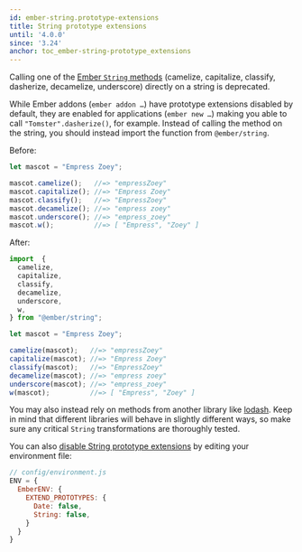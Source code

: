 ```yaml
---
id: ember-string.prototype-extensions
title: String prototype extensions
until: '4.0.0'
since: '3.24'
anchor: toc_ember-string-prototype_extensions
---
```


Calling one of the [Ember `String` methods](https://api.emberjs.com/ember/3.22/classes/String) (camelize, capitalize, classify, dasherize, decamelize, underscore) directly on a string is deprecated.

While Ember addons (`ember addon …`) have prototype extensions disabled by default, they are enabled for applications (`ember new …`) making you able to call `"Tomster".dasherize()`, for example.
Instead of calling the method on the string, you should instead import the function from `@ember/string`.

Before:

```js
let mascot = "Empress Zoey";

mascot.camelize();   //=> "empressZoey"
mascot.capitalize(); //=> "Empress Zoey"
mascot.classify();   //=> "EmpressZoey"
mascot.decamelize(); //=> "empress zoey"
mascot.underscore(); //=> "empress_zoey"
mascot.w();          //=> [ "Empress", "Zoey" ]
```

After:

```js
import  {
  camelize,
  capitalize, 
  classify, 
  decamelize,
  underscore, 
  w, 
} from "@ember/string";

let mascot = "Empress Zoey";

camelize(mascot);   //=> "empressZoey"
capitalize(mascot); //=> "Empress Zoey"
classify(mascot);   //=> "EmpressZoey"
decamelize(mascot); //=> "empress zoey"
underscore(mascot); //=> "empress_zoey"
w(mascot);          //=> [ "Empress", "Zoey" ]
```

You may also instead rely on methods from another library like [lodash](https://lodash.com/).
Keep in mind that different libraries will behave in slightly different ways, so make sure any critical `String` transformations are thoroughly tested.

You can also [disable String prototype extensions](https://guides.emberjs.com/release/configuring-ember/disabling-prototype-extensions/) by editing your environment file:

```js
// config/environment.js
ENV = {
  EmberENV: {
    EXTEND_PROTOTYPES: {
      Date: false,
      String: false,
    }
  }
}
```
